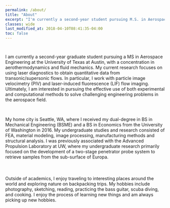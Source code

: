 ```yaml
---
permalink: /about/
title: "About"
excerpt: "I'm currently a second-year student pursuing M.S. in Aerospace Engineering at the University of Texas at Austin."
classes: wide
last_modified_at: 2018-04-10T08:41:35-04:00
toc: false
---
```


<figure style="width: 500px" class="align-center">
  <img src="{{ site.url }}{{ site.baseurl }}/assets/images/profile-photo.jpg" alt="">
</figure>

<figure style="width: 100px" class="align-left">
  <img src="{{ site.url }}{{ site.baseurl }}/assets/images/UTseal.svg" alt="">
</figure>
I am currently a second-year graduate student pursuing a MS in Aerospace Engineering at the University of Texas at Austin, with a concentration in aerothermodynamics and fluid mechanics. My current research focuses on using laser diagnostics to obtain quantitative data from transonic/supersonic flows. In particular, I work with particle image velocimetry (PIV) and laser-induced fluorescence (LIF) flow imaging. Ultimately, I am interested in pursuing the effective use of both experimental and computational methods to solve challenging engineering problems in the aerospace field.
<br/>
<br/>
<figure style="width: 100px" class="align-left">
  <img src="{{ site.url }}{{ site.baseurl }}/assets/images/UWseal.svg" alt="">
</figure>
My home city is Seattle, WA, where I received my dual-degree in BS in Mechanical Engineering (BSME) and a BS in Economics from the University of Washington in 2016. My undergraduate studies and research consisted of FEA, material modeling, image processing, manufacturing methods and structural analysis. I was previously associated with the Advanced Propulsion Laboratory at UW, where my undergraduate research primarily focused on the development of a two-stage penetrator probe system to retrieve samples from the sub-surface of Europa.
<br/>
<br/>
<br/>
<br/>
Outside of academics, I enjoy traveling to interesting places around the world and exploring nature on backpacking trips. My hobbies include photography, sketching, reading, practicing the bass guitar, scuba diving, and cooking. I enjoy the process of learning new things and am always picking up new hobbies.
